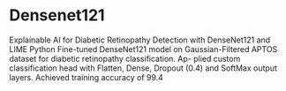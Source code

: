 # Densenet121
Explainable AI for Diabetic Retinopathy Detection with DenseNet121 and LIME Python Fine-tuned DenseNet121 model on Gaussian-Filtered APTOS dataset for diabetic retinopathy classification. Ap- plied custom classification head with Flatten, Dense, Dropout (0.4) and SoftMax output layers. Achieved training accuracy of 99.4

